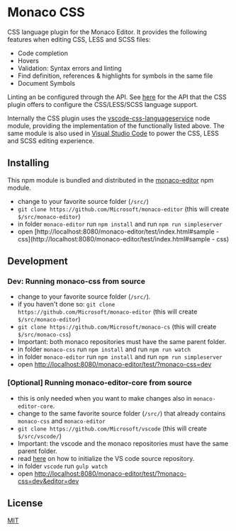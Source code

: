 # Monaco CSS

CSS language plugin for the Monaco Editor. It provides the following features when editing CSS, LESS and SCSS files:
* Code completion
* Hovers
* Validation: Syntax errors and linting
* Find definition, references & highlights for symbols in the same file
* Document Symbols

Linting an be configured through the API. See [here](https://github.com/Microsoft/monaco-css/blob/master/src/monaco.d.ts) for the API that the
CSS plugin offers to configure the CSS/LESS/SCSS language support.

Internally the CSS plugin uses the [vscode-css-languageservice](https://github.com/Microsoft/vscode-css-languageservice)
node module, providing the implementation of the functionally listed above. The same module is also used
in [Visual Studio Code](https://github.com/Microsoft/vscode) to power the CSS, LESS and SCSS editing experience.

## Installing

This npm module is bundled and distributed in the [monaco-editor](https://www.npmjs.com/package/monaco-editor) npm module.

* change to your favorite source folder (`/src/`)
* `git clone https://github.com/Microsoft/monaco-editor` (this will create `$/src/monaco-editor`)
* in folder `monaco-editor` run `npm install` and run `npm run simpleserver`
* open [http://localhost:8080/monaco-editor/test/index.html#sample - css](http://localhost:8080/monaco-editor/test/index.html#sample - css)

## Development

### Dev: Running monaco-css from source
* change to your favorite source folder (`/src/`).
* if you haven't done so: `git clone https://github.com/Microsoft/monaco-editor` (this will create `$/src/monaco-editor`)
* `git clone https://github.com/Microsoft/monaco-cs` (this will create `$/src/monaco-css`)
* Important: both monaco repositories must have the same parent folder.
* in folder `monaco-css` run `npm install` and run `npm run watch`
* in folder `monaco-editor` run `npm install` and run `npm run simpleserver`
* open [http://localhost:8080/monaco-editor/test/?monaco-css=dev](http://localhost:8080/monaco-editor/test/?monaco-css=dev)

### [Optional] Running monaco-editor-core from source

* this is only needed when you want to make changes also in `monaco-editor-core`.
* change to the same favorite source folder (`/src/`) that already contains `monaco-css` and `monaco-editor`
* `git clone https://github.com/Microsoft/vscode` (this will create `$/src/vscode/`)
* Important: the vscode and the monaco repositories must have the same parent folder.
* read [here](https://github.com/Microsoft/vscode/wiki/How-to-Contribute#installing-prerequisites) on how to initialize the VS code source repository.
* in folder `vscode` run `gulp watch`
* open [http://localhost:8080/monaco-editor/test/?monaco-css=dev&editor=dev](http://localhost:8080/monaco-editor/test/?monaco-css=dev&editor=dev)

## License
[MIT](https://github.com/Microsoft/monaco-css/blob/master/LICENSE.md)